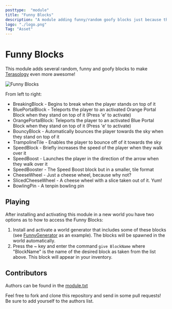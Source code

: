 ```yaml
---
posttype:  "module"  
title: "Funny Blocks"
description: "A module adding funny/random goofy blocks just because they are awesome!"
logo: "./logo.png"
Tag: "Asset"
---
```

# Funny Blocks
This module adds several random, funny and goofy blocks to make [Terasology](https://github.com/MovingBlocks/Terasology) even more awesome!

![Funny Blocks](https://raw.githubusercontent.com/wiki/Terasology/FunnyBlocks/FunnyBlocks.png)

From left to right:

- BreakingBlock - Begins to break when the player stands on top of it
- BluePortalBlock - Teleports the player to an activated Orange Portal Block when they stand on top of it (Press 'e' to activate)
- OrangePortalBlock: Teleports the player to an activated Blue Portal Block when they stand on top of it (Press 'e' to activate)
- BouncyBlock - Automatically bounces the player towards the sky when they stand on top of it
- TrampolineTile - Enables the player to bounce off of it towards the sky
- SpeedBlock - Briefly increases the speed of the player when they walk over it
- SpeedBoost - Launches the player in the direction of the arrow when they walk over it
- SpeedBooster - The Speed Boost block but in a smaller, tile format
- CheeseWheel - Just a cheese wheel, because why not?
- SlicedCheeseWheel - A cheese wheel with a slice taken out of it. Yum!
- BowlingPin - A tenpin bowling pin

## Playing
After installing and activating this module in a new world you have two options as to how to access the Funny Blocks:
1. Install and activate a world generator that includes some of these blocks (see [FunnyGenerator](https://github.com/NicholasBatesNZ/FunnyGenerators) as an example). The blocks will be spawned in the world automatically.
2. Press the ~ key and enter the command `give BlockName` where "BlockName" is the name of the desired block as taken from the list above. This block will appear in your inventory.

## Contributors
Authors can be found in the [module.txt](https://github.com/Terasology/FunnyBlocks/blob/master/module.txt)

Feel free to fork and clone this repository and send in some pull requests! Be sure to add yourself to the authors list.
